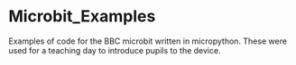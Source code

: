 # Microbit_Examples

Examples of code for the BBC microbit written in micropython. These were used for a teaching day to introduce pupils to the device.
